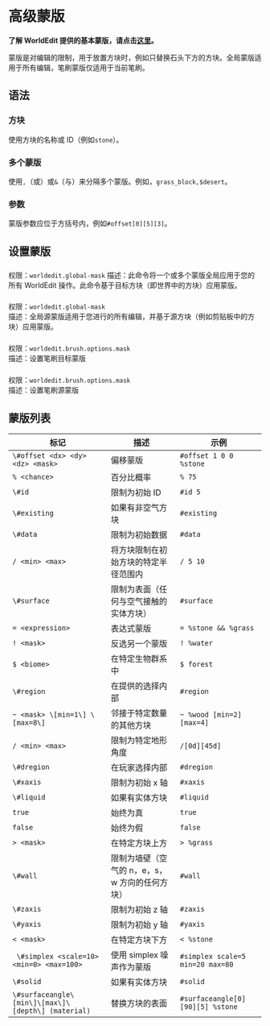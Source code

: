 # 高级蒙版

**了解 WorldEdit 提供的基本蒙版，请点击[这里](https://worldedit.readthedocs.io/en/latest/usage/general/masks/)。**

蒙版是对编辑的限制，用于放置方块时，例如只替换石头下方的方块。全局蒙版适用于所有编辑，笔刷蒙版仅适用于当前笔刷。

## 语法

### 方块

使用方块的名称或 ID（例如`stone`）。

### 多个蒙版

使用`,`（或）或`&`（与）来分隔多个蒙版。例如，`grass_block,$desert`。

### 参数

蒙版参数应位于方括号内，例如`#offset[0][5][3]`。

## 设置蒙版

###

权限：`worldedit.global-mask` 描述：此命令将一个或多个蒙版全局应用于您的所有 WorldEdit 操作。此命令基于目标方块（即世界中的方块）应用蒙版。

###

权限：`worldedit.global-mask`  
描述：全局源蒙版适用于您进行的所有编辑，并基于源方块（例如剪贴板中的方块）应用蒙版。

###

权限：`worldedit.brush.options.mask`  
描述：设置笔刷目标蒙版

###

权限：`worldedit.brush.options.mask`  
描述：设置笔刷源蒙版

## 蒙版列表

| 标记                                                     | 描述                                           | 示例                             |
| -------------------------------------------------------- | ---------------------------------------------- | -------------------------------- |
| `\#offset <dx> <dy> <dz> <mask>`   | 偏移蒙版                                       | `#offset 1 0 0 %stone`           |
| `% <chance>`                                         | 百分比概率                                     | `% 75`                           |
|` \#id           `                                          | 限制为初始 ID                                  | `#id 5`                          |
|` \#existing           `                                    | 如果有非空气方块                               | `#existing`                      |
|` \#data              `                                     | 限制为初始数据                                 | `#data`                          |
|` / <min> <max>    `                            | 将方块限制在初始方块的特定半径范围内           | `/ 5 10`                         |
|` \#surface          `                                      | 限制为表面（任何与空气接触的实体方块）         | `#surface`                       |
|` = <expression>    `                                 | 表达式蒙版                                     | `= %stone && %grass`             |
|` ! <mask>      `                                     | 反选另一个蒙版                                 | `! %water`                       |
|` $ <biome>       `                                   | 在特定生物群系中                               | `$ forest`                       |
|` \#region                `                                 | 在提供的选择内部                               | `#region`                        |
|` ~ <mask> \[min=1\] \[max=8\]      `                 | 邻接于特定数量的其他方块                       | `~ %wood [min=2] [max=4]`        |
|` / <min> <max>          `                      | 限制为特定地形角度                             | `/[0d][45d]`                     |
|` \#dregion          `                                      | 在玩家选择内部                                 | `#dregion`                       |
|` \#xaxis            `                                      | 限制为初始 x 轴                                | `#xaxis`                         |
|` \#liquid            `                                     | 如果有实体方块                                 | `#liquid`                        |
|` true               `                                      | 始终为真                                       | `true`                           |
|` false            `                                        | 始终为假                                       | `false`                          |
|` > <mask>      `                                  | 在特定方块上方                                 | `> %grass`                       |
|` \#wall           `                                        | 限制为墙壁（空气的 n，e，s，w 方向的任何方块） | `#wall`                          |
|` \#zaxis            `                                      | 限制为初始 z 轴                                | `#zaxis`                         |
|` \#yaxis       `                                           | 限制为初始 y 轴                                | `#yaxis`                         |
|` < <mask>   `                                     | 在特定方块下方                                 | `< %stone`                       |
|` \#simplex <scale=10> <min=0> <max=100>` | 使用 simplex 噪声作为蒙版                      | `#simplex scale=5 min=20 max=80` |
|` \#solid   `                                               | 如果有实体方块                                 | `#solid`                         |
|` \#surfaceangle\[min\]\[max\]\[depth\] (material)  `       | 替换方块的表面                                 | `#surfaceangle[0][90][5] %stone` |
